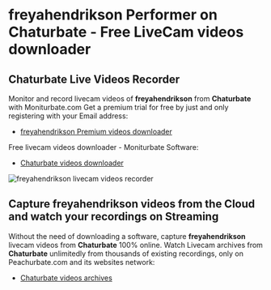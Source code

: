 # freyahendrikson Performer on Chaturbate - Free LiveCam videos downloader

## Chaturbate Live Videos Recorder

Monitor and record livecam videos of **freyahendrikson** from **Chaturbate** with Moniturbate.com
Get a premium trial for free by just and only registering with your Email address:
* [freyahendrikson Premium videos downloader](https://moniturbate.com/request-demo-licence-key.html)

Free livecam videos downloader - Moniturbate Software:
* [Chaturbate videos downloader](https://moniturbate.com/moniturbate-download-software.html)

![freyahendrikson livecam videos recorder](https://peachurnet.com/templates/moniturbate-software.png)


## Capture freyahendrikson videos from the Cloud and watch your recordings on Streaming

Without the need of downloading a software, capture **freyahendrikson** livecam videos from **Chaturbate** 100% online.
Watch Livecam archives from **Chaturbate** unlimitedly from thousands of existing recordings, only on Peachurbate.com and its websites network:
* [Chaturbate videos archives](https://peachurnet.com/)